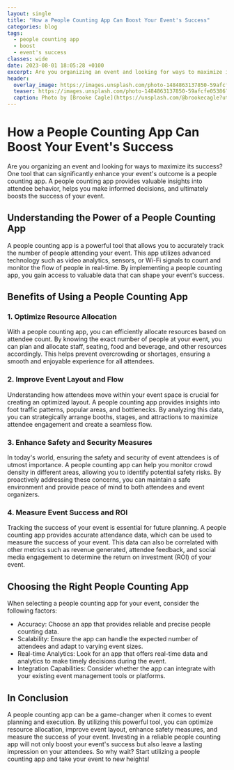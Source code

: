 ```yaml
---
layout: single
title: "How a People Counting App Can Boost Your Event's Success"
categories: blog
tags:
  - people counting app
  - boost
  - event's success
classes: wide
date: 2023-08-01 18:05:28 +0100
excerpt: Are you organizing an event and looking for ways to maximize its success? One tool that can significantly enhance your event's outcome is a people counting app.
header:
  overlay_image: https://images.unsplash.com/photo-1484863137850-59afcfe05386?crop=entropy&cs=tinysrgb&fit=max&fm=jpg&ixid=M3w0Nzk0ODB8MHwxfHNlYXJjaHwxfHxwZW9wbGUlMjBjb3VudGluZyUyMGFwcCUyQyUyMGJvb3N0JTJDJTIwZXZlbnQlMjdzJTIwc3VjY2Vzc3xlbnwwfDB8fHwxNjkwOTA1OTI1fDA&ixlib=rb-4.0.3&q=80&w=1080
  teaser: https://images.unsplash.com/photo-1484863137850-59afcfe05386?crop=entropy&cs=tinysrgb&fit=max&fm=jpg&ixid=M3w0Nzk0ODB8MHwxfHNlYXJjaHwxfHxwZW9wbGUlMjBjb3VudGluZyUyMGFwcCUyQyUyMGJvb3N0JTJDJTIwZXZlbnQlMjdzJTIwc3VjY2Vzc3xlbnwwfDB8fHwxNjkwOTA1OTI1fDA&ixlib=rb-4.0.3&q=80&w=400
  caption: Photo by [Brooke Cagle](https://unsplash.com/@brookecagle?utm_source=peoplecounter&utm_medium=referral) on [Unsplash](https://unsplash.com/?utm_source=peoplecounter&utm_medium=referral)
---
```


# How a People Counting App Can Boost Your Event's Success

Are you organizing an event and looking for ways to maximize its success? One tool that can significantly enhance your event's outcome is a people counting app. A people counting app provides valuable insights into attendee behavior, helps you make informed decisions, and ultimately boosts the success of your event.

## Understanding the Power of a People Counting App

A people counting app is a powerful tool that allows you to accurately track the number of people attending your event. This app utilizes advanced technology such as video analytics, sensors, or Wi-Fi signals to count and monitor the flow of people in real-time. By implementing a people counting app, you gain access to valuable data that can shape your event's success.

## Benefits of Using a People Counting App

### 1. Optimize Resource Allocation

With a people counting app, you can efficiently allocate resources based on attendee count. By knowing the exact number of people at your event, you can plan and allocate staff, seating, food and beverage, and other resources accordingly. This helps prevent overcrowding or shortages, ensuring a smooth and enjoyable experience for all attendees.

### 2. Improve Event Layout and Flow

Understanding how attendees move within your event space is crucial for creating an optimized layout. A people counting app provides insights into foot traffic patterns, popular areas, and bottlenecks. By analyzing this data, you can strategically arrange booths, stages, and attractions to maximize attendee engagement and create a seamless flow.

### 3. Enhance Safety and Security Measures

In today's world, ensuring the safety and security of event attendees is of utmost importance. A people counting app can help you monitor crowd density in different areas, allowing you to identify potential safety risks. By proactively addressing these concerns, you can maintain a safe environment and provide peace of mind to both attendees and event organizers.

### 4. Measure Event Success and ROI

Tracking the success of your event is essential for future planning. A people counting app provides accurate attendance data, which can be used to measure the success of your event. This data can also be correlated with other metrics such as revenue generated, attendee feedback, and social media engagement to determine the return on investment (ROI) of your event.

## Choosing the Right People Counting App

When selecting a people counting app for your event, consider the following factors:

- Accuracy: Choose an app that provides reliable and precise people counting data.
- Scalability: Ensure the app can handle the expected number of attendees and adapt to varying event sizes.
- Real-time Analytics: Look for an app that offers real-time data and analytics to make timely decisions during the event.
- Integration Capabilities: Consider whether the app can integrate with your existing event management tools or platforms.

## In Conclusion

A people counting app can be a game-changer when it comes to event planning and execution. By utilizing this powerful tool, you can optimize resource allocation, improve event layout, enhance safety measures, and measure the success of your event. Investing in a reliable people counting app will not only boost your event's success but also leave a lasting impression on your attendees. So why wait? Start utilizing a people counting app and take your event to new heights!
